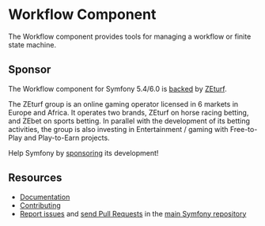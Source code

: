 Workflow Component
===================

The Workflow component provides tools for managing a workflow or finite state
machine.

Sponsor
-------

The Workflow component for Symfony 5.4/6.0 is [backed][1] by [ZEturf][2].

The ZEturf group is an online gaming operator licensed in 6 markets in Europe and
Africa. It operates two brands, ZEturf on horse racing betting, and ZEbet on
sports betting. In parallel with the development of its betting activities, the
group is also investing in Entertainment / gaming with Free-to-Play and
Play-to-Earn projects.

Help Symfony by [sponsoring][3] its development!

Resources
---------

 * [Documentation](https://symfony.com/doc/current/components/workflow.html)
 * [Contributing](https://symfony.com/doc/current/contributing/index.html)
 * [Report issues](https://github.com/symfony/symfony/issues) and
   [send Pull Requests](https://github.com/symfony/symfony/pulls)
   in the [main Symfony repository](https://github.com/symfony/symfony)

[1]: https://symfony.com/backers
[2]: https://zeturf.com
[3]: https://symfony.com/sponsor
